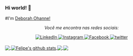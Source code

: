 ### Hi world! 👋

#I'm [Deborah Ohanne!](https://instagram.com/deborahohanne)
 
<div align="center">

<i>Você me encontra nas redes sociais:</i><br>

<a href="https://www.linkedin.com/in/deborahohanne" target="_blank">
	<img src="https://img.shields.io/badge/LinkedIn-%230077B5.svg?&style=flat-square&logo=linkedin&logoColor=white" alt="LinkedIn">
</a>

<a href="https://www.instagram.com/deborahohanne" target="_blank">
	<img src="https://img.shields.io/badge/Instagram-%23E4405F.svg?&style=flat-square&logo=instagram&logoColor=white" alt="Instagram">
</a>

<a href="https://www.facebook.com/deborahohanne" target="_blank">
	<img src="https://img.shields.io/badge/Facebook-%231877F2.svg?&style=flat-square&logo=facebook&logoColor=white" alt="Facebook">
</a>

<a href="https://twitter.com/deborahohanne" target="_blank">
	<img src="https://img.shields.io/badge/twitter-blue?&style=flat-square&logo=twitter&logoColor=white" alt="twitter">
</a>

</div>
<br/>

<a href="https://github.com/deborahohanne/Xamarin.Forms.NeoControls">
  <img align="center" src="https://github-readme-stats.anuraghazra1.vercel.app/api/top-langs/?username=felipebaltazar&hide=Batchfile" />
</a>
<a href="https://github.com/deborahohanne/Xamarin.Forms.NeoControls">
  <img align="center" src="https://github-readme-stats.anuraghazra1.vercel.app/api?username=felipebaltazar&show_icons=true&line_height=27" alt="Felipe's github stats" />
</a>

<a href="https://github.com/deborahohanne/SkiaSharp.Forms.Xaml">
  <img align="center" src="https://github-readme-stats.anuraghazra1.vercel.app/api/pin/?username=felipebaltazar&repo=SkiaSharp.Forms.Xaml" />
</a>    
<a href="https://github.com/deborahohanne/Xamarin.Forms.NeoControls">
  <img align="center" src="https://github-readme-stats.anuraghazra1.vercel.app/api/pin/?username=felipebaltazar&repo=Xamarin.Forms.NeoControls" />
</a>
<br />
<br />
<div align="center">

</div>
